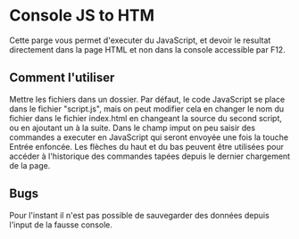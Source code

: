 # Console JS to HTM
Cette parge vous permet d'executer du JavaScript, et devoir le resultat directement dans la page HTML et non dans la console accessible par F12.

## Comment l'utiliser
Mettre les fichiers dans un dossier. Par défaut, le code JavaScript se place dans le fichier "script.js", mais on peut modifier cela en changer le nom du fichier dans le fichier index.html en changeant la source du second script, ou en ajoutant un à la suite.
Dans le champ imput on peu saisir des commandes a executer en JavaScript qui seront envoyée une fois la touche Entrée enfoncée.
Les flèches du haut et du bas peuvent être utilisées pour accéder à l'historique des commandes tapées depuis le dernier chargement de la page. 

## Bugs
Pour l'instant il n'est pas possible de sauvegarder des données depuis l'input de la fausse console. 